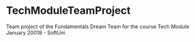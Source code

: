 # TechModuleTeamProject
Team project of the Fundamentals Dream Team for the course Tech Module January 20018 - SoftUni
